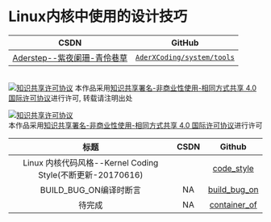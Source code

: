Linux内核中使用的设计技巧
=======

| CSDN | GitHub |
|:----:|:------:|
| [Aderstep--紫夜阑珊-青伶巷草](http://blog.csdn.net/gatieme) | [`AderXCoding/system/tools`](https://github.com/gatieme/AderXCoding/tree/master/system/tools) |


<br>
<a rel="license" href="http://creativecommons.org/licenses/by-nc-sa/4.0/"><img alt="知识共享许可协议" style="border-width:0" src="https://i.creativecommons.org/l/by-nc-sa/4.0/88x31.png" /></a>
本作品采用<a rel="license" href="http://creativecommons.org/licenses/by-nc-sa/4.0/">知识共享署名-非商业性使用-相同方式共享 4.0 国际许可协议</a>进行许可, 转载请注明出处
<br>






<a rel="license" href="http://creativecommons.org/licenses/by-nc-sa/4.0/"><img alt="知识共享许可协议" style="border-width:0" src="https://i.creativecommons.org/l/by-nc-sa/4.0/88x31.png" /></a>
<br>
本作品采用<a rel="license" href="http://creativecommons.org/licenses/by-nc-sa/4.0/">知识共享署名-非商业性使用-相同方式共享 4.0 国际许可协议</a>进行许可


| 标题 | CSDN | Github |
|:----:|:----:|:-----:|
| Linux 内核代码风格--Kernel Coding Style(不断更新-20170616) | []() | [code_style](https://github.com/gatieme/LDD-LinuxDeviceDrivers/tree/master/study/pattern/code_style) |
| BUILD_BUG_ON编译时断言 | NA | [build_bug_on](https://github.com/gatieme/LDD-LinuxDeviceDrivers/tree/master/study/pattern/build_bug_on) |
| 待完成 | NA | [container_of](https://github.com/gatieme/LDD-LinuxDeviceDrivers/tree/master/study/pattern/container_of) |